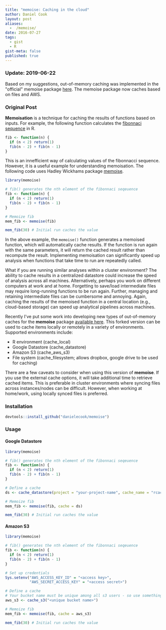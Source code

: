 ```yaml
---
title: "memoise: Caching in the cloud"
author: Daniel Cook
layout: post
aliases:
  -  /memoise/
date: 2016-07-27
tags:
  - gist
  - R
gist-meta: false
published: true
---
```


### Update: 2019-06-22

Based on my suggestions, out-of-memory caching was implemented in the "official" memoise package [here](https://github.com/r-lib/memoise/pull/25). The memoise package now caches based on files and AWS.

### Original Post

__Memoisation__ is a technique for caching the results of functions based on inputs. For example, the following function calculates the [fibonnaci sequence](https://en.wikipedia.org/wiki/Fibonnacci_sequence) in R.

```r
fib <- function(n) {
  if (n < 2) return(1)
  fib(n - 2) + fib(n - 1)
}
```

This is an innefficient way of calculating values of the fibonnacci sequence. However, it is a useful example for understanding memoisation. The following code uses Hadley Wickhams package [memoise](https://github.com/hadley/memoise).

```r
library(memoise)

# fib() generates the nth element of the fibonnaci seqeuence
fib <- function(n) {
  if (n < 2) return(1)
  fib(n - 2) + fib(n - 1)
}

# Memoize fib
mem_fib <- memoise(fib)

mem_fib(30) # Initial run caches the value
```

In the above example, the `memoise()` function generates a memoised function, which will automatically cache results. If the function is run again with the same parameters, it will return the cached result rather than recompute the result. Implementing memoisation can significantly speed up analysis when functions that take time to run are repeatedly called.

What if you are running similar analyses within a cluster environment? The ability to cache results in a centralized datastore could increase the speed of analysis across all machines. Alternatively, perhaps you work on different computers at work and at home. Forgetting to save/load intermediate files may require long-running functions to be run again. Further, managing and retaining intermediate files can be cumbersome and annoying. Again, caching the results of the memoised function in a central location (e.g., cloud-based storage) can speed up analytical pipelines across machines.

Recently I've put some work into developing new types of out-of-memory caches for the __memoise__ package  [available here](https://github.com/danielecook/memoise). This forked version can be used to cache items locally or remotely in a variety of environments. Supported environments include:

* R environment (cache_local)
* Google Datastore (cache_datastore)
* Amazon S3 (cache_aws_s3)
* File system (cache_filesystem; allows dropbox, google drive to be used for caching)

There are a few caveats to consider when using this version of __memoise__. If you use the external cache options, it will take additional time to retrieve cached items. This is preferable in cluster environments where syncing files across instances/nodes can be difficult. However, when working at home/work, using locally synced files is preferred.

### Installation

```R
devtools::install_github("danielecook/memoise")
```

### Usage

#### Google Datastore

```r
library(memoise)

# fib() generates the nth element of the fibonnaci seqeuence
fib <- function(n) {
  if (n < 2) return(1)
  fib(n - 2) + fib(n - 1)
}

# Define a cache
ds <- cache_datastore(project = "your-project-name", cache_name = "rcache2")

# Memoize fib
mem_fib <- memoise(fib, cache = ds)

mem_fib(30) # Initial run caches the value
```

#### Amazon S3

```r
library(memoise)

# fib() generates the nth element of the fibonnaci seqeuence
fib <- function(n) {
  if (n < 2) return(1)
  fib(n - 2) + fib(n - 1)
}

# Set up credentials
Sys.setenv("AWS_ACCESS_KEY_ID" = "<access key>",
           "AWS_SECRET_ACCESS_KEY" = "<access secret>")

# Define a cache
# Your bucket name must be unique among all s3 users - so use something like 'rcache-<initials>'
aws_s3 <- cache_s3("<unique bucket name>")

# Memoize fib
mem_fib <- memoise(fib, cache = aws_s3)

mem_fib(30) # Initial run caches the value
```
